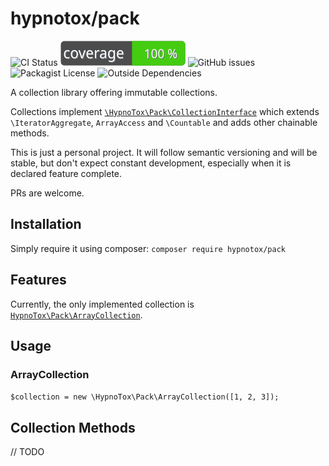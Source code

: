 # hypnotox/pack

![CI Status](https://img.shields.io/github/workflow/status/hypnotox/pack/CI)
![Code Coverage](https://raw.githubusercontent.com/hypnotox/pack/main/coverage/badge.svg)
![GitHub issues](https://img.shields.io/github/issues/hypnotox/pack)
![Packagist License](https://img.shields.io/packagist/l/hypnotox/pack)
![Outside Dependencies](https://img.shields.io/badge/outside%20dependencies-none-brightgreen)

A collection library offering immutable collections.

Collections implement [`\HypnoTox\Pack\CollectionInterface`](/src/CollectionInterface.php) which extends `\IteratorAggregate`, `ArrayAccess` and `\Countable` and adds other chainable methods.

This is just a personal project. It will follow semantic versioning and will be stable, but don't expect constant development, especially when it is declared feature complete.

PRs are welcome.

## Installation

Simply require it using composer: `composer require hypnotox/pack`

## Features

Currently, the only implemented collection is [`HypnoTox\Pack\ArrayCollection`](/src/ArrayCollection.php).

## Usage

### ArrayCollection

`$collection = new \HypnoTox\Pack\ArrayCollection([1, 2, 3]);`

## Collection Methods

// TODO
